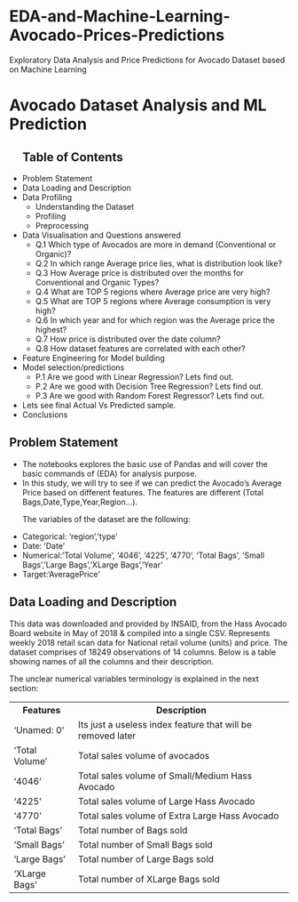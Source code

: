 # EDA-and-Machine-Learning-Avocado-Prices-Predictions
Exploratory Data Analysis and Price Predictions for Avocado Dataset based on Machine Learning

<h1>Avocado Dataset Analysis and ML Prediction</h1>
<ul>
  <h2>Table of Contents</h2>
  <li>Problem Statement</li>
  <li>Data Loading and Description</li>
  <li>Data Profiling
    <ul>
      <li>Understanding the Dataset</li>
      <li>Profiling</li>
      <li>Preprocessing</li>
    </ul>
<li>Data Visualisation and Questions answered
  <ul>
    <li>Q.1 Which type of Avocados are more in demand (Conventional or Organic)?</li>
    <li>Q.2 In which range Average price lies, what is distribution look like?</li>
    <li>Q.3 How Average price is distributed over the months for Conventional and Organic Types?</li>
    <li>Q.4 What are TOP 5 regions where Average price are very high?</li>
    <li>Q.5 What are TOP 5 regions where Average consumption is very high?</li>
    <li>Q.6 In which year and for which region was the Average price the highest?</li>
    <li>Q.7 How price is distributed over the date column?</li>
    <li>Q.8 How dataset features are correlated with each other?</li>
  </ul>
<li>Feature Engineering for Model building</li>
<li>Model selection/predictions
  <ul>
    <li>P.1 Are we good with Linear Regression? Lets find out.</li>
    <li>P.2 Are we good with Decision Tree Regression? Lets find out.</li>
    <li>P.3 Are we good with Random Forest Regressor? Lets find out.</li>
  </ul>
<li>Lets see final Actual Vs Predicted sample.</li>
<li>Conclusions</li>
</ul>

<h2>Problem Statement</h2>
<ul>
<li>The notebooks explores the basic use of Pandas and will cover the basic commands of (EDA) for analysis purpose.</li>

<li>In this study, we will try to see if we can predict the Avocado’s Average Price based on different features. The features are different (Total Bags,Date,Type,Year,Region…).</li>

The variables of the dataset are the following:
<li>Categorical: ‘region’,’type’</li>
<li>Date: ‘Date’</li>
<li>Numerical:’Total Volume’, ‘4046’, ‘4225’, ‘4770’, ‘Total Bags’, ‘Small Bags’,’Large Bags’,’XLarge Bags’,’Year’</li>
<li>Target:‘AveragePrice’</li>
</ul>

<h2>Data Loading and Description</h2>

<p>
This data was downloaded and provided by INSAID, from the Hass Avocado Board website in May of 2018 & compiled into a single CSV.
Represents weekly 2018 retail scan data for National retail volume (units) and price.
The dataset comprises of 18249 observations of 14 columns. Below is a table showing names of all the columns and their description.
</p>

The unclear numerical variables terminology is explained in the next section:

<table>
  <tr><th>Features</th><th>Description</th></tr>
  <tr><td>‘Unamed: 0’</td><td>	Its just a useless index feature that will be removed later</td></tr>
  <tr><td>‘Total Volume’</td><td>	Total sales volume of avocados</td></tr>
  <tr><td>‘4046’</td><td>	Total sales volume of Small/Medium Hass Avocado</td></tr>
  <tr><td>‘4225’</td><td>	Total sales volume of Large Hass Avocado</td></tr>
  <tr><td>‘4770’</td><td>	Total sales volume of Extra Large Hass Avocado</td></tr>
  <tr><td>‘Total Bags’</td><td>	Total number of Bags sold</td></tr>
  <tr><td>‘Small Bags’</td><td>	Total number of Small Bags sold</td></tr>
  <tr><td>‘Large Bags’</td><td>	Total number of Large Bags sold</td></tr>
  <tr><td>‘XLarge Bags’</td><td>	Total number of XLarge Bags sold</td></tr>
</table>

